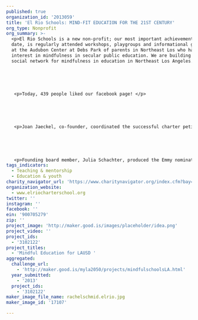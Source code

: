 ```yaml
---
published: true
organization_id: '2013059'
title: 'El Rio Schools: MIND-FIT EDUCATION FOR THE 21ST CENTURY'
org_type: Nonprofit
org_summary: >-
  <p>El Rio Schools is a new non-profit; our most important achievement, to
  date, is regularly attended workshops, playgroups and informational gatherings
  at the Audubon Center at Debs Park of parents in Northeast Los who have an
  interest in mindfulness in secular public education. We are building the
  social network for mindfulness in education in Northeast Los Angeles. </p>
   
   
   
   
   
   <p>Today, 439 people liked our facebook page! </p>
   
   
   
   
   
   <p>Joan Jaeckel, co-founder, coordinated the successful charter petition writing process for Ocean Charter School, the first Waldorf-inspired publicly chartered school in Los Angeles. </p>
   
   
   
   
   
   <p>Founding board member, Julia Schachter, produced the Emmy nominated PBS documentary, The First Year. </p>
tags_indicators:
  - Teaching & mentorship
  - Education & youth
charity_navigator_url: 'https://www.charitynavigator.org/index.cfm?bay=search.profile&ein=900705279'
organization_website:
  - www.elriocharterschool.org
twitter: ''
instagram: ''
facebook: ''
ein: '900705279'
zip: ''
project_image: 'http://maker.good.is/images/placeholder/idea.png'
project_video: ''
project_ids:
  - '3102122'
project_titles:
  - 'Mindful Education for LAUSD '
aggregated:
  challenge_url:
    - 'http://maker.good.is/myla2050/projects/mindfulschoolsLA.html'
  year_submitted:
    - '2013'
  project_ids:
    - '3102122'
maker_image_file_name: rachelschmid.elrio.jpg
maker_image_id: '17107'

---
```

